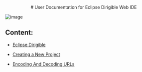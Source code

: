 <p align="center">
# User Documentation for Eclipse Dirigible Web IDE

![image](https://image.slidesharecdn.com/nativemobileapplicationswithdirigibleandtabris-161030091646/95/native-mobile-applications-with-eclipse-dirigible-and-tabrisjs-19-638.jpg?cb=1477819309)
</p>

## Content: 

* [Eclipse Dirigible](1EclipseDirigible.md)

* [Creating a New Project](2CreatingNewProject.md)

* [Encoding And Decoding URLs](3EncodingAndDecodingURLs.md)
